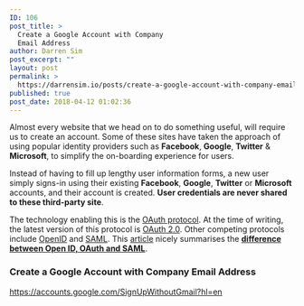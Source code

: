 ```yaml
---
ID: 106
post_title: >
  Create a Google Account with Company
  Email Address
author: Darren Sim
post_excerpt: ""
layout: post
permalink: >
  https://darrensim.io/posts/create-a-google-account-with-company-email-address/
published: true
post_date: 2018-04-12 01:02:36
---
```

Almost every website that we head on to do something useful, will require us to create an account. Some of these sites have taken the approach of using popular identity providers such as <strong>Facebook</strong>, <strong>Google</strong>, <strong>Twitter</strong> &amp; <strong>Microsoft</strong>, to simplify the on-boarding experience for users.

Instead of having to fill up lengthy user information forms, a new user simply signs-in using their existing <strong>Facebook</strong>, <strong>Google</strong>, <strong>Twitter</strong> or <strong>Microsoft</strong> accounts, and their account is created. <strong>User credentials are never shared to these third-party site</strong>.

The technology enabling this is the <a href="https://oauth.net/" target="_blank" rel="noopener">OAuth protocol</a>. At the time of writing, the latest version of this protocol is <a href="https://en.wikipedia.org/wiki/OAuth#OAuth_2.0" target="_blank" rel="noopener">OAuth 2.0</a>. Other competing protocols include <a href="http://openid.net/what-is-openid/" target="_blank" rel="noopener">OpenID</a> and <a href="https://en.wikipedia.org/wiki/SAML_2.0" target="_blank" rel="noopener">SAML</a>. This <a href="https://spin.atomicobject.com/2016/05/30/openid-oauth-saml/" target="_blank" rel="noopener">article</a> nicely summarises the <strong><a href="https://spin.atomicobject.com/2016/05/30/openid-oauth-saml/" target="_blank" rel="noopener">difference between Open ID, OAuth and SAML</a></strong>.
<h3>Create a Google Account with Company Email Address</h3>
<a href="https://accounts.google.com/SignUpWithoutGmail?hl=en" target="_blank" rel="noopener">https://accounts.google.com/SignUpWithoutGmail?hl=en</a>
